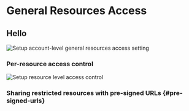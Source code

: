 # General Resources Access

## Hello
![Setup account-level general resources access setting](..images/general-resouce-access/account-setting.png)
### Per-resource access control
![Setup resource level access control](../images/general-resouce-access/share-resource-dialog.png)
### Sharing restricted resources with pre-signed URLs {#pre-signed-urls}

